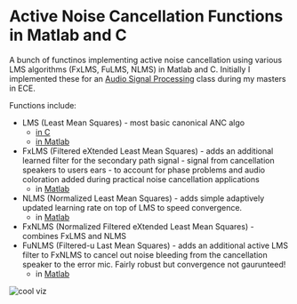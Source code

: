 # Active Noise Cancellation Functions in Matlab and C
A bunch of functinos implementing active noise cancellation using various LMS algorithms (FxLMS, FuLMS, NLMS) in Matlab and C.
Initially I implemented these for an [Audio Signal Processing](http://www.ece.rochester.edu/~zduan/teaching/ece472/index.html) class during my masters in ECE.

Functions include:
+ LMS (Least Mean Squares) - most basic canonical ANC algo 
  + [in C](https://github.com/markostam/active-noise-cancellation/blob/master/Code/adaptive_mss.c)
  + [in Matlab](https://github.com/markostam/active-noise-cancellation/blob/master/Code/FxLMS_mss.m)
+ FxLMS (Filtered eXtended Least Mean Squares) - adds an additional learned filter for the secondary path signal - signal from cancellation speakers to users ears - to account for phase problems and audio coloration added during practical noise cancellation applications
  + in [Matlab](https://github.com/markostam/active-noise-cancellation/blob/master/Code/FxLMS_mss.m)
+ NLMS (Normalized Least Mean Squares) - adds simple adaptively updated learning rate on top of LMS to speed convergence.
  + in [Matlab](https://github.com/markostam/active-noise-cancellation/blob/master/Code/NLMS_mss.m)
+ FxNLMS (Normalized Filtered eXtended Least Mean Squares) - combines FxLMS and NLMS
+ FuNLMS (Filtered-u Last Mean Squares) - adds an additional active LMS filter to FxNLMS to cancel out noise bleeding from the cancellation speaker to the error mic. Fairly robust but convergence not gaurunteed!
  + in [Matlab](https://github.com/markostam/active-noise-cancellation/blob/master/Code/FuNLMS_mss.m)

![cool viz](https://github.com/markostam/active-noise-cancellation/blob/master/images/Screenshot%202016-11-07%2015.30.06.png?raw=true)
